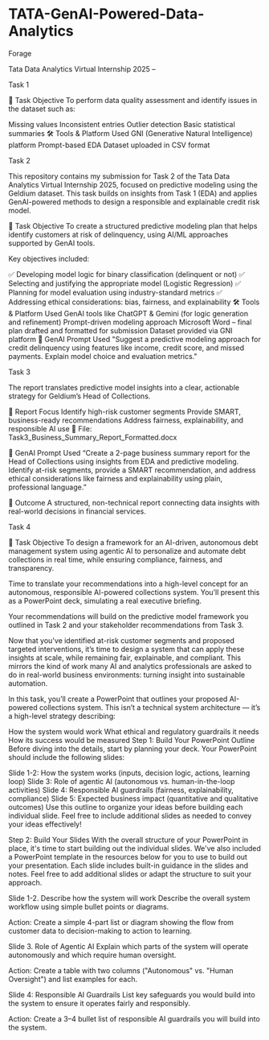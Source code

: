 # TATA-GenAI-Powered-Data-Analytics
 Forage

Tata Data Analytics Virtual Internship 2025 – 

Task 1

📌 Task Objective
To perform data quality assessment and identify issues in the dataset such as:

Missing values
Inconsistent entries
Outlier detection
Basic statistical summaries
🛠️ Tools & Platform Used
GNI (Generative Natural Intelligence) platform
Prompt-based EDA
Dataset uploaded in CSV format


  Task 2
  
This repository contains my submission for Task 2 of the Tata Data Analytics Virtual Internship 2025, focused on predictive modeling using the Geldium dataset. This task builds on insights from Task 1 (EDA) and applies GenAI-powered methods to design a responsible and explainable credit risk model.

📌 Task Objective
To create a structured predictive modeling plan that helps identify customers at risk of delinquency, using AI/ML approaches supported by GenAI tools.

Key objectives included:

✅ Developing model logic for binary classification (delinquent or not)
✅ Selecting and justifying the appropriate model (Logistic Regression)
✅ Planning for model evaluation using industry-standard metrics
✅ Addressing ethical considerations: bias, fairness, and explainability
🛠️ Tools & Platform Used
GenAI tools like ChatGPT & Gemini (for logic generation and refinement)
Prompt-driven modeling approach
Microsoft Word – final plan drafted and formatted for submission
Dataset provided via GNI platform
🧠 GenAI Prompt Used
"Suggest a predictive modeling approach for credit delinquency using features like income, credit score, and missed payments. Explain model choice and evaluation metrics."



 Task 3
 
The report translates predictive model insights into a clear, actionable strategy for Geldium’s Head of Collections.

📝 Report Focus
Identify high-risk customer segments
Provide SMART, business-ready recommendations
Address fairness, explainability, and responsible AI use
📎 File: Task3_Business_Summary_Report_Formatted.docx

🤖 GenAI Prompt Used
“Create a 2-page business summary report for the Head of Collections using insights from EDA and predictive modeling. Identify at-risk segments, provide a SMART recommendation, and address ethical considerations like fairness and explainability using plain, professional language.”

🎯 Outcome
A structured, non-technical report connecting data insights with real-world decisions in financial services.



Task 4

📌 Task Objective
To design a framework for an AI-driven, autonomous debt management system using agentic AI to personalize and automate debt collections in real time, while ensuring compliance, fairness, and transparency.

Time to translate your recommendations into a high-level concept for an autonomous, responsible AI-powered collections system. You’ll present this as a PowerPoint deck, simulating a real executive briefing.

Your recommendations will build on the predictive model framework you outlined in Task 2 and your stakeholder recommendations from Task 3.

Now that you've identified at-risk customer segments and proposed targeted interventions, it’s time to design a system that can apply these insights at scale, while remaining fair, explainable, and compliant. This mirrors the kind of work many AI and analytics professionals are asked to do in real-world business environments: turning insight into sustainable automation.

In this task, you’ll create a PowerPoint that outlines your proposed AI-powered collections system. This isn’t a technical system architecture — it’s a high-level strategy describing:

How the system would work
What ethical and regulatory guardrails it needs
How its success would be measured
Step 1: Build Your PowerPoint Outline
Before diving into the details, start by planning your deck. Your PowerPoint should include the following slides:

Slide 1-2: How the system works (inputs, decision logic, actions, learning loop)
Slide 3: Role of agentic AI (autonomous vs. human-in-the-loop activities)
Slide 4: Responsible AI guardrails (fairness, explainability, compliance)
Slide 5: Expected business impact (quantitative and qualitative outcomes)
Use this outline to organize your ideas before building each individual slide. Feel free to include additional slides as needed to convey your ideas effectively!

Step 2: Build Your Slides
With the overall structure of your PowerPoint in place, it's time to start building out the individual slides. We've also included a PowerPoint template in the resources below for you to use to build out your presentation. Each slide includes built-in guidance in the slides and notes. Feel free to add additional slides or adapt the structure to suit your approach.

Slide 1-2. Describe how the system will work 
Describe the overall system workflow using simple bullet points or diagrams.

Action:  Create a simple 4-part list or diagram showing the flow from customer data to decision-making to action to learning.

Slide 3. Role of Agentic AI
Explain which parts of the system will operate autonomously and which require human oversight. 

Action:  Create a table with two columns ("Autonomous" vs. "Human Oversight") and list examples for each.

Slide 4: Responsible AI Guardrails
List key safeguards you would build into the system to ensure it operates fairly and responsibly.

Action:  Create a 3–4 bullet list of responsible AI guardrails you will build into the system.



